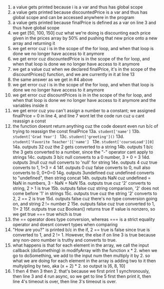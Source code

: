 1. a value gets printed because i is a var and thus has global scope
2. a value gets printed because discountedPrice is a var and thus has global scope and can be accessed anywhere in the program
3. a value gets printed because finalPrice is defined as a var on line 3 and thus have global scope 
4. we get [50, 100, 150] cuz what we're doing is discounting each price given in the prices array by 50% and pushing that new price onto a new array and returning it
5. we get error cuz i is in the scope of the for loop, and when that loop is done we no longer have access to it anymore
6. we get error cuz discountedPrice is in the scope of the for loop, and when that loop is done we no longer have access to it anymore
7. we get a value cuz when we declared finalPrice, it's in the scope of the discountPrices() function, and we are currently in it at line 13
8. the same answer as we get in #4 above
9. we get error cuz i is in the scope of the for loop, and when that loop is done we no longer have access to it anymore
10. we get error cuz discountPrices is in in the scope of the for loop, and when that loop is done we no longer have access to it anymore and the variables inside it
11. we get error cuz you can't assign a number to a constant; we assigned finalPrice = 0 in line 4, and line 7 wont let the code run cuz u cant reassign a const
12. the function doesnt return anything cuz the code doesnt even run b/c of trying to reassign the const finalPrice
13a. `student['name']`
13b. `student['Grad Year'] `
13c. `student['greeting']()`
13d. `student['Favorite Teacher']['name'] `
13e. `student['courseLoad'][0]`
14a. outputs 32 cuz the 2 gets converted to a string
14b. outputs 1 b/c the 3 gets converted to a number, since the "-" operator cant apply to strings
14c. outputs 3 b/c null converts to a 0 number, 3 + 0 = 3
14d. outputs 3null cuz null converts to 'null' for string
14e. outputs 4 cuz true converts to 1, 1+3 = 4
14f. outputs 0 cuz false converts to 0, null also converts to 0, 0+0=0
14g. outputs 3undefined cuz undefined converts to "undefined", then string concat
14h. outputs NaN cuz undefined = NaN in numbers, 3 - NaN = NaN
15a. outputs true cuz '2' converts to string, 2 > 1 is true
15b. outputs false cuz string comparison, '2' does not come before '1' in strings
15c. outputs true cuz the string '2' converts to 2, 2 == 2 is true
15d. outputs false cuz there's no type conversion going on, and string 2 != number 2
15e. outputs false cuz true converted to 1, 1!= 2
15f. outputs true cuz Boolean() returns true if value is nonzero, so we get true === true which is true
16. the == operator does type conversion, whereas === is a strict equality operator and doesnt convert types when comparing
17. "How are you?" is printed b/c in the if, 2 == true is false since true is converted to 1, and 2 != 1. However, the else if on line 3 is true because any non-zero number is truthy and converts to true.
19. what happens is that for each element in the array, we call the input callback (doSomething) in modifyArray with the function x * 2. when we go to doSomething, we add to the input num then multiply it by 2. so what we are doing for each element in the array is adding two to it then multyipling by two, aka (x + 2) * 2. so output is [6, 8, 10]
21. 1 then 4 then 3 then 2. that's because we first print 1 synchronously, then line 3 and 4 run async, so we get to line 5 first then print it, then line 4's timeout is over, then line 3's timeout is over.
